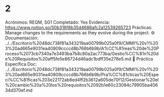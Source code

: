 # 2

Acrónimos: REQM, SG1
Completado: Yes
Evidencia: https://www.notion.so/50b316f8b35d4686afc2a12539265723 
Prácticas: Manage changes to the requirements as they evolve during the project.
⚙️ Documentación: ../../Escritorio%2048dc738f81a343219aa00799b025a0f9/CMMI%20v1%203%20ad665e9031ea40809ccccd8b766b6b9b/A%CC%81reas%20de%20Proceso%2073cb7340a7e3493ba7b8c80a2ac773ba/Gestio%CC%81n%20de%20Requisitos%20aff5fe5e86724d46adc1bdff35e278e5.md
📒 Práctica Específica Doc: ../../Escritorio%2048dc738f81a343219aa00799b025a0f9/CMMI%20v1%203%20ad665e9031ea40809ccccd8b766b6b9b/Pra%CC%81cticas%20Especi%CC%81ficas%203e22172ab8ed4ff2b3612a605de70f12/Gestionar%20el%20cambio%20a%20los%20requisitos%2092b1e60c23084c79905ba40634d370ef.md